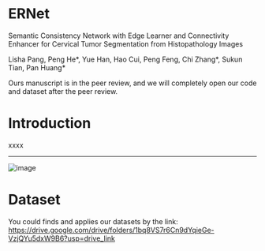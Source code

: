 # ERNet
Semantic Consistency Network with Edge Learner and Connectivity Enhancer for Cervical Tumor Segmentation from Histopathology Images

Lisha Pang, Peng He*, Yue Han, Hao Cui, Peng Feng, Chi Zhang*, Sukun Tian, Pan Huang*

Ours manuscript is in the peer review, and we will completely open our code and dataset after the peer review.


# Introduction
xxxx

---
![image](https://github.com/Baron-Huang/ERNet/blob/main/Image/)


# Dataset
You could finds and applies our datasets by the link: https://drive.google.com/drive/folders/1bq8VS7r6Cn9dYqieGe-VzjQYu5dxW9B6?usp=drive_link
